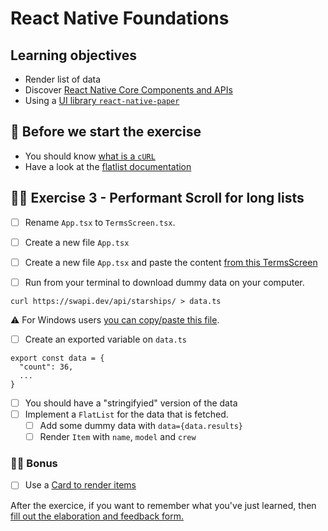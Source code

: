 # React Native Foundations

## Learning objectives

- Render list of data
- Discover [React Native Core Components and APIs](https://reactnative.dev/docs/components-and-apis)
- Using a [UI library `react-native-paper`](https://callstack.github.io/react-native-paper/)

## 🥑 Before we start the exercise

- You should know [what is a `cURL`](https://en.wikipedia.org/wiki/CURL)
- Have a look at the [flatlist documentation](https://reactnative.dev/docs/flatlist)


## 🤸‍♀️ Exercise 3 - Performant Scroll for long lists

- [ ] Rename `App.tsx` to `TermsScreen.tsx`.
- [ ] Create a new file `App.tsx`
- [ ] Create a new file `App.tsx` and paste the content [from this TermsScreen](https://raw.githubusercontent.com/flexbox/react-native-workshop/main/challenges/react-native-foundation/spacecraft/FeedScreen.tsx)

- [ ] Run from your terminal to download dummy data on your computer.
```console
curl https://swapi.dev/api/starships/ > data.ts
```

⚠️ For Windows users [you can copy/paste this file](https://raw.githubusercontent.com/flexbox/react-native-workshop/main/challenges/react-native-foundation/spacecraft/data.ts).

- [ ] Create an exported variable on `data.ts`
```
export const data = {
  "count": 36,
  ...
}
```

- [ ] You should have a "stringifyied" version of the data
- [ ] Implement a `FlatList` for the data that is fetched.
  - [ ] Add some dummy data with `data={data.results}`
  - [ ] Render `Item` with `name`, `model` and `crew`

### 🏋️‍♀️ Bonus

- [ ] Use a [Card to render items](https://callstack.github.io/react-native-paper/card.html)

<div>
<span>After the exercice, if you want to remember what you've just learned, then </span>
<a rel="noopener noreferrer" target="_blank" href="https://airtable.com/shrBuZqOJL5UeLLF1?prefill_Name=React+Native+Foundation&prefill_Exercice=3">
  fill out the elaboration and feedback form.
</a>
</div>

